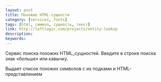 ```yaml
---
layout: post
title: Похожие HTML-сущности
category: [services, fonts]
tags: [html, символ, сущность, текст]
link: http://leftlogic.com/projects/entity-lookup
description:
keywords:
---
```


<p>Сервис поиска похожих HTML_сущностей. Введите в строке поиска знак «больше» или кавычку.</p>
<p>Выдает список похожих символов с их подками и HTML-представлением</p>
